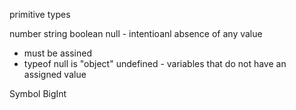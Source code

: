 primitive types

number
string
boolean
null - intentioanl absence of any value
- must be assined
- typeof null is "object"
undefined - variables that do not have an assigned value

Symbol
BigInt